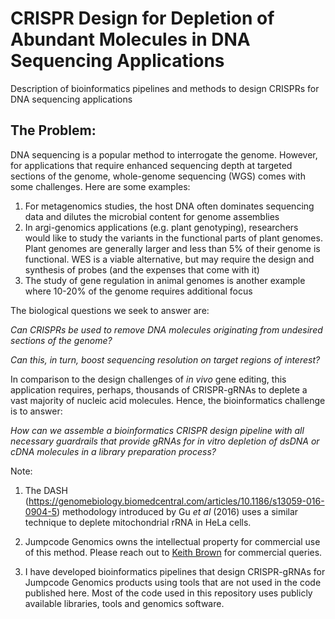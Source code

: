 # CRISPR Design for Depletion of Abundant Molecules in DNA Sequencing Applications

Description of bioinformatics pipelines and methods to design CRISPRs for DNA sequencing applications

## The Problem: 

DNA sequencing is a popular method to interrogate the genome. However, for applications that require enhanced sequencing depth at targeted sections of the genome, whole-genome sequencing (WGS) comes with some challenges. Here are some examples:

1. For metagenomics studies, the host DNA often dominates sequencing data and dilutes the microbial content for genome assemblies
2. In argi-genomics applications (e.g. plant genotyping), researchers would like to study the variants in the functional parts of plant genomes. Plant genomes are generally larger and less than 5% of their genome is functional. WES is a viable alternative, but may require the design and synthesis of probes (and the expenses that come with it)
3. The study of gene regulation in animal genomes is another example where 10-20% of the genome requires additional focus

The biological questions we seek to answer are: 

*Can CRISPRs be used to remove DNA molecules originating from undesired sections of the genome?*

*Can this, in turn, boost sequencing resolution on target regions of interest?*

In comparison to the design challenges of *in vivo* gene editing, this application requires, perhaps, thousands of CRISPR-gRNAs to deplete a vast majority of nucleic acid molecules. Hence, the bioinformatics challenge is to answer:

*How can we assemble a bioinformatics CRISPR design pipeline with all necessary guardrails that provide gRNAs for in vitro depletion of dsDNA or cDNA molecules in a library preparation process?*

Note: 

1. The DASH (https://genomebiology.biomedcentral.com/articles/10.1186/s13059-016-0904-5) methodology introduced by Gu *et* *al* (2016) uses a similar technique to deplete mitochondrial rRNA in HeLa cells. 

2. Jumpcode Genomics owns the intellectual property for commercial use of this method. Please reach out to [Keith Brown](keith@jumpcodegenomics.com) for commercial queries. 

3. I have developed bioinformatics pipelines that design CRISPR-gRNAs for Jumpcode Genomics products using tools that are not used in the code published here. Most of the code used in this repository uses publicly available libraries, tools and genomics software. 

